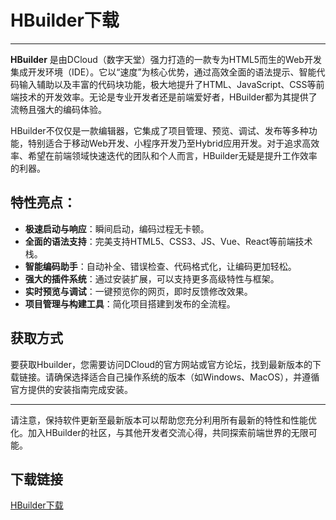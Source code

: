 # HBuilder下载

---

**HBuilder** 是由DCloud（数字天堂）强力打造的一款专为HTML5而生的Web开发集成开发环境（IDE）。它以“速度”为核心优势，通过高效全面的语法提示、智能代码输入辅助以及丰富的代码块功能，极大地提升了HTML、JavaScript、CSS等前端技术的开发效率。无论是专业开发者还是前端爱好者，HBuilder都为其提供了流畅且强大的编码体验。

HBuilder不仅仅是一款编辑器，它集成了项目管理、预览、调试、发布等多种功能，特别适合于移动Web开发、小程序开发乃至Hybrid应用开发。对于追求高效率、希望在前端领域快速迭代的团队和个人而言，HBuilder无疑是提升工作效率的利器。

## 特性亮点：

- **极速启动与响应**：瞬间启动，编码过程无卡顿。
- **全面的语法支持**：完美支持HTML5、CSS3、JS、Vue、React等前端技术栈。
- **智能编码助手**：自动补全、错误检查、代码格式化，让编码更加轻松。
- **强大的插件系统**：通过安装扩展，可以支持更多高级特性与框架。
- **实时预览与调试**：一键预览你的网页，即时反馈修改效果。
- **项目管理与构建工具**：简化项目搭建到发布的全流程。

## 获取方式

要获取Hbuilder，您需要访问DCloud的官方网站或官方论坛，找到最新版本的下载链接。请确保选择适合自己操作系统的版本（如Windows、MacOS），并遵循官方提供的安装指南完成安装。

---

请注意，保持软件更新至最新版本可以帮助您充分利用所有最新的特性和性能优化。加入HBuilder的社区，与其他开发者交流心得，共同探索前端世界的无限可能。

## 下载链接

[HBuilder下载](https://pan.quark.cn/s/3b54c4ef8787)